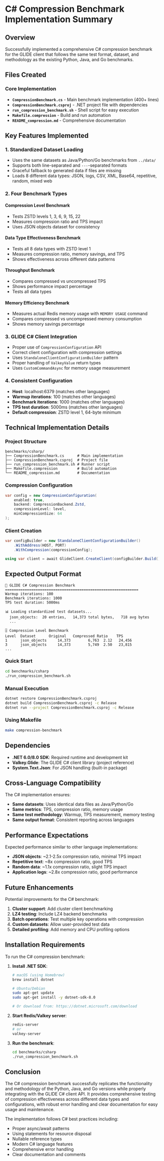# C# Compression Benchmark Implementation Summary

## Overview

Successfully implemented a comprehensive C# compression benchmark for the GLIDE client that follows the same test format, dataset, and methodology as the existing Python, Java, and Go benchmarks.

## Files Created

### Core Implementation
- **`CompressionBenchmark.cs`** - Main benchmark implementation (400+ lines)
- **`CompressionBenchmark.csproj`** - .NET project file with dependencies
- **`run_compression_benchmark.sh`** - Shell script for easy execution
- **`Makefile.compression`** - Build and run automation
- **`README_compression.md`** - Comprehensive documentation

## Key Features Implemented

### 1. Standardized Dataset Loading
- Uses the same datasets as Java/Python/Go benchmarks from `../data/`
- Supports both line-separated and `---`-separated formats
- Graceful fallback to generated data if files are missing
- Loads 8 different data types: JSON, logs, CSV, XML, Base64, repetitive, random, mixed web

### 2. Four Benchmark Types

#### Compression Level Benchmark
- Tests ZSTD levels 1, 3, 6, 9, 15, 22
- Measures compression ratio and TPS impact
- Uses JSON objects dataset for consistency

#### Data Type Effectiveness Benchmark  
- Tests all 8 data types with ZSTD level 1
- Measures compression ratio, memory savings, and TPS
- Shows effectiveness across different data patterns

#### Throughput Benchmark
- Compares compressed vs uncompressed TPS
- Shows performance impact percentage
- Tests all data types

#### Memory Efficiency Benchmark
- Measures actual Redis memory usage with `MEMORY USAGE` command
- Compares compressed vs uncompressed memory consumption
- Shows memory savings percentage

### 3. GLIDE C# Client Integration
- Proper use of `CompressionConfiguration` API
- Correct client configuration with compression settings
- Uses `StandaloneClientConfigurationBuilder` pattern
- Proper handling of `ValkeyValue` return types
- Uses `CustomCommandAsync` for memory usage measurement

### 4. Consistent Configuration
- **Host**: localhost:6379 (matches other languages)
- **Warmup iterations**: 100 (matches other languages)  
- **Benchmark iterations**: 1000 (matches other languages)
- **TPS test duration**: 5000ms (matches other languages)
- **Default compression**: ZSTD level 1, 64-byte minimum

## Technical Implementation Details

### Project Structure
```
benchmarks/csharp/
├── CompressionBenchmark.cs      # Main implementation
├── CompressionBenchmark.csproj  # Project file
├── run_compression_benchmark.sh # Runner script
├── Makefile.compression         # Build automation
└── README_compression.md        # Documentation
```

### Compression Configuration
```csharp
var config = new CompressionConfiguration(
    enabled: true,
    backend: CompressionBackend.Zstd,
    compressionLevel: level,
    minCompressionSize: 64
);
```

### Client Creation
```csharp
var configBuilder = new StandaloneClientConfigurationBuilder()
    .WithAddress(HOST, PORT)
    .WithCompression(compressionConfig);

using var client = await GlideClient.CreateClient(configBuilder.Build());
```

## Expected Output Format

```
🚀 GLIDE C# Compression Benchmark
=============================================================
Warmup iterations: 100
Benchmark iterations: 1000
TPS test duration: 5000ms

📊 Loading standardized test datasets...
  json_objects:  20 entries,   14,373 total bytes,   718 avg bytes
  ...

🎚️ Compression Level Benchmark
Level  Dataset      Original   Compressed Ratio    TPS
1      json_objects     14,373        6,763  2.12   24,456
3      json_objects     14,373        5,749  2.50   23,815
...
```

### Quick Start
```bash
cd benchmarks/csharp
./run_compression_benchmark.sh
```

### Manual Execution
```bash
dotnet restore CompressionBenchmark.csproj
dotnet build CompressionBenchmark.csproj -c Release
dotnet run --project CompressionBenchmark.csproj -c Release
```

### Using Makefile
```bash
make compression-benchmark
```

## Dependencies

- **.NET 6.0/8.0 SDK**: Required runtime and development kit
- **Valkey.Glide**: The GLIDE C# client library (project reference)
- **System.Text.Json**: For JSON handling (built-in package)

## Cross-Language Compatibility

The C# implementation ensures:
- **Same datasets**: Uses identical data files as Java/Python/Go
- **Same metrics**: TPS, compression ratio, memory usage
- **Same test methodology**: Warmup, TPS measurement, memory testing
- **Same output format**: Consistent reporting across languages

## Performance Expectations

Expected performance similar to other language implementations:
- **JSON objects**: ~2.1-2.5x compression ratio, minimal TPS impact
- **Repetitive text**: ~8x compression ratio, good TPS
- **Random data**: ~1.1x compression ratio, slight TPS impact
- **Application logs**: ~2.8x compression ratio, good performance

## Future Enhancements

Potential improvements for the C# benchmark:
1. **Cluster support**: Add cluster client benchmarking
2. **LZ4 testing**: Include LZ4 backend benchmarks  
3. **Batch operations**: Test multiple key operations with compression
4. **Custom datasets**: Allow user-provided test data
5. **Detailed profiling**: Add memory and CPU profiling options

## Installation Requirements

To run the C# compression benchmark:

1. **Install .NET SDK**:
   ```bash
   # macOS (using Homebrew)
   brew install dotnet
   
   # Ubuntu/Debian
   sudo apt-get update
   sudo apt-get install -y dotnet-sdk-8.0
   
   # Or download from: https://dotnet.microsoft.com/download
   ```

2. **Start Redis/Valkey server**:
   ```bash
   redis-server
   # or
   valkey-server
   ```

3. **Run the benchmark**:
   ```bash
   cd benchmarks/csharp
   ./run_compression_benchmark.sh
   ```

## Conclusion

The C# compression benchmark successfully replicates the functionality and methodology of the Python, Java, and Go versions while properly integrating with the GLIDE C# client API. It provides comprehensive testing of compression effectiveness across different data types and configurations, with robust error handling and clear documentation for easy usage and maintenance.

The implementation follows C# best practices including:
- Proper async/await patterns
- Using statements for resource disposal
- Nullable reference types
- Modern C# language features
- Comprehensive error handling
- Clear documentation and comments
